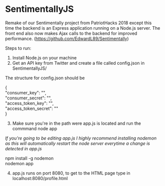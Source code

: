 # SentimentallyJS
Remake of our Sentimentally project from PatriotHacks 2018 except this time the backend is an Express application running on a Node.js server. The front end also now makes Ajax calls to the backend for improved performance.
(https://github.com/EdwardL89/Sentimentally)

Steps to run:

1. Install Node.js on your machine
2. Get an API key from Twitter and create a file called config.json in SentimentallyJS/

The structure for config.json should be

{  
  "consumer_key": "",  
  "consumer_secret": "",  
  "access_token_key": "",  
  "access_token_secret": ""  
}

3. Make sure you're in the path were app.js is located and run the commmand
node app

*If you're going to be editing app.js I highly recommend installing nodemon as this will automatically restart the node server everytime a change is
detected in app.js*

npm install -g nodemon  
nodemon app

4. app.js runs on port 8080, to get to the HTML page type in localhost:8080/profile.html
